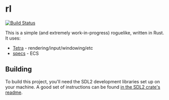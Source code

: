 # rl

[![Build Status](https://travis-ci.org/17cupsofcoffee/rl.svg?branch=master)](https://travis-ci.org/17cupsofcoffee/rl)

This is a simple (and extremely work-in-progress) roguelike, written in Rust.
It uses:

* [Tetra](https://github.com/17cupsofcoffee/Tetra) - rendering/input/windowing/etc
* [specs](https://github.com/slide-rs/specs) - ECS

## Building
To build this project, you'll need the SDL2 development libraries set up on your machine. A good set of instructions can be found [in the SDL2 crate's readme](https://github.com/Rust-SDL2/rust-sdl2#sdl20-development-libraries).